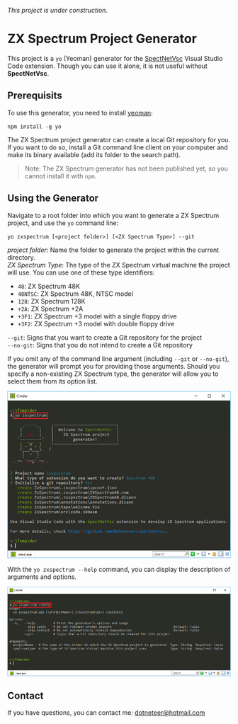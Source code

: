 _This project is under construction_.
# ZX Spectrum Project Generator
This project is a `yo` (Yeoman) generator for the [SpectNetVsc](https://github.com/Dotneteer/spectnetvsc) Visual Studio Code extension. Though you can use it alone, it is not useful without __SpectNetVsc__.

## Prerequisits

To use this generator, you need to install [yeoman](http://yeoman.io/):

```
npm install -g yo
```

The ZX Spectrum project generator can create a local Git repository for you. If you want to do so, install a Git command line client on your computer and make its binary available (add its folder to the search path).

> Note: The ZX Spectrum generator has not been published yet, so you cannot install it with `npm`.

## Using the Generator

Navigate to a root folder into which you want to generate a ZX Spectrum project, and use the `yo` command line:

```
yo zxspectrum [<project folder>] [<ZX Spectrum Type>] --git
```

_project folder_: Name the folder to generate the project within the current directory.  
_ZX Spectrum Type_: The type of the ZX Spectrum virtual machine the project will use. You can use one of these type identifiers:
* `48`: ZX Spectrum 48K
* `48NTSC`: ZX Spectrum 48K, NTSC model
* `128`: ZX Spectrum 128K
* `+2A`: ZX Spectrum +2A
* `+3F1`: ZX Spectrum +3 model with a single floppy drive
* `+3F2`: ZX Spectrum +3 model with double floppy drive

`--git`: Signs that you want to create a Git repository for the project  
`--no-git`: Signs that you do not intend to create a Git repository

If you omit any of the command line argument (including `--git` or `--no-git`), the generator will prompt you for providing those arguments. Should you specify a non-existing ZX Spectrum type, the generator will allow you to select them from its option list.

![Using the generator](docs/UsingCommandLine.png)

With the `yo zxspectrum --help` command, you can display the description of arguments and options.

![Using help](docs/UsingHelp.png)

## Contact

If you have questions, you can contact me: dotneteer@hotmail.com
